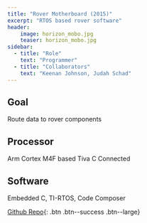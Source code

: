 ```yaml
---
title: "Rover Motherboard (2015)"
excerpt: "RTOS based rover software"
header:
    image: horizon_mobo.jpg
    teaser: horizon_mobo.jpg
sidebar:
  - title: "Role"
    text: "Programmer"
  - title: "Collaborators"
    text: "Keenan Johnson, Judah Schad"
---
```


## Goal
Route data to rover components

## Processor
Arm Cortex M4F based Tiva C Connected

## Software
Embedded C, TI-RTOS, Code Composer


[Github Repo](https://github.com/MST-MRDT/Deprecated-Motherboard){: .btn .btn--success .btn--large}